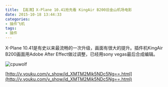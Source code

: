 ```yaml
---
title: 【高清】X-Plane 10.41抢先看 KingAir B200旧金山机场电影
date: 2015-10-18 13:44:33
categories:
- 插件飞机
tags:
- 插件
---
```





X-Plane 10.41是有史以来最流畅的一次升级，画面有很大的提升。插件机KingAir B200画面用Adobe After Effect做过调整，已经用sony vegas最后合成编辑。

![cpuwolf](/images/data/attachment/201510/18/214741blln24nk2delo3a3.jpg)

[http://v.youku.com/v_show/id_XMTM2Mjk5NDc5Ng==.html](http://v.youku.com/v_show/id_XMTM2Mjk5NDc5Ng==.html)


